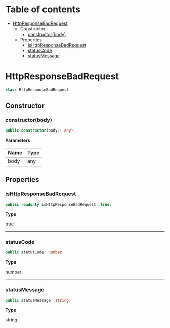 # Table of contents

* [HttpResponseBadRequest][ClassDeclaration-13]
    * Constructor
        * [constructor(body)][Constructor-11]
    * Properties
        * [isHttpResponseBadRequest][PropertyDeclaration-24]
        * [statusCode][PropertyDeclaration-25]
        * [statusMessage][PropertyDeclaration-26]

# HttpResponseBadRequest

```typescript
class HttpResponseBadRequest
```
## Constructor

### constructor(body)

```typescript
public constructor(body?: any);
```

**Parameters**

| Name | Type |
| ---- | ---- |
| body | any  |

## Properties

### isHttpResponseBadRequest

```typescript
public readonly isHttpResponseBadRequest: true;
```

**Type**

true

----------

### statusCode

```typescript
public statusCode: number;
```

**Type**

number

----------

### statusMessage

```typescript
public statusMessage: string;
```

**Type**

string

[ClassDeclaration-13]: httpresponsebadrequest.md#httpresponsebadrequest
[Constructor-11]: httpresponsebadrequest.md#constructorbody
[PropertyDeclaration-24]: httpresponsebadrequest.md#ishttpresponsebadrequest
[PropertyDeclaration-25]: httpresponsebadrequest.md#statuscode
[PropertyDeclaration-26]: httpresponsebadrequest.md#statusmessage